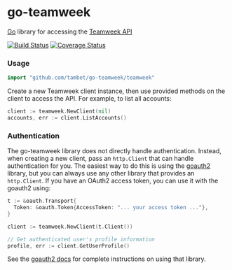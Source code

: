 go-teamweek
===========

[Go](http://golang.org) library for accessing the [Teamweek API](https://github.com/Teamweek/teamweek/wiki)

[![Build Status](https://travis-ci.org/tambet/go-teamweek.svg?branch=master)](https://travis-ci.org/tambet/go-teamweek)
[![Coverage Status](https://coveralls.io/repos/tambet/go-teamweek/badge.png?branch=master)](https://coveralls.io/r/tambet/go-teamweek?branch=master)

### Usage ###

```go
import "github.com/tambet/go-teamweek/teamweek"
```

Create a new Teamweek client instance, then use provided methods on the client to
access the API. For example, to list all accounts:

```go
client := teamweek.NewClient(nil)
accounts, err := client.ListAccounts()
```

### Authentication ###

The go-teamweek library does not directly handle authentication. Instead, when
creating a new client, pass an `http.Client` that can handle authentication for
you. The easiest way to do this is using the [goauth2][] library, but you can
always use any other library that provides an `http.Client`. If you have an OAuth2
access token, you can use it with the goauth2 using:

```go
t := &oauth.Transport{
  Token: &oauth.Token{AccessToken: "... your access token ..."},
}

client := teamweek.NewClient(t.Client())

// Get authenticated user's profile information
profile, err := client.GetUserProfile()
```

See the [goauth2 docs][] for complete instructions on using that library.

[goauth2]: https://code.google.com/p/goauth2/
[goauth2 docs]: http://godoc.org/code.google.com/p/goauth2/oauth
